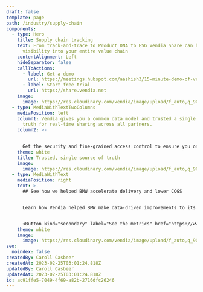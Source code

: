 ```yaml
---
draft: false
template: page
path: /industry/supply-chain
components:
  - type: Hero
    title: Supply chain tracking
    text: From track-and-trace to Product DNA to ESG Vendia Share can help you get
      visibility into your entire value chain
    contentAlignment: Left
    hideSeparator: false
    callToActions:
      - label: Get a demo
        url: https://meetings.hubspot.com/aashish3/15-minute-demo-of-vendia-share
      - label: Start free trial
        url: https://share.vendia.net
    image:
      image: https://res.cloudinary.com/vendia/image/upload/f_auto,q_90/v1677268074/Website/Iso/Vendia_Web_Chain_hero_2_gvhmav.svg
  - type: MediaWithTextTwoColumns
    mediaPosition: left
    column1: Vendia gives you a common data model and trusted a single source of
      truth for real-time sharing across all partners.
    column2: >-
      

      Get the security and fine-grained access control to ensure you only share the right information with the right parties at the right time.
    theme: white
    title: Trusted, single source of truth
    image:
      image: https://res.cloudinary.com/vendia/image/upload/f_auto,q_90/v1677112998/Website/Iso/Teamwork_puzzle_n1bupv.png
  - type: MediaWithText
    mediaPosition: right
    text: >-
      ## See how we helped BMW accelerate delivery and lower COGS


      Learn how Vendia helped BMW make data-driven improvements to its supply chain management and manufacturing with its real-time data sharing platform.


      <Button kind="secondary" label="See the metrics" href="https://www.vendia.com/case-studies/bmw" />
    theme: white
    image:
      image: https://res.cloudinary.com/vendia/image/upload/f_auto,q_90/v1676678136/Website/Iso/Auto_2_cv22mf.png
seo:
  noindex: false
createdBy: Caroll Casbeer
createdAt: 2023-02-25T03:01:24.818Z
updatedBy: Caroll Casbeer
updatedAt: 2023-02-25T03:01:24.818Z
id: ac91ffe5-7049-4f69-a82b-2716dfc26246
---
```

